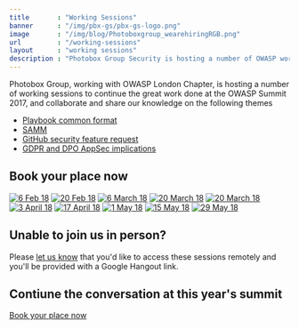 ```yaml
---
title       : "Working Sessions"
banner      : "/img/pbx-gs/pbx-gs-logo.png"
image       : "/img/blog/Photoboxgroup_wearehiringRGB.png"
url         : "/working-sessions"
layout      : "working sessions"
description : "Photobox Group Security is hosting a number of OWASP working sessions to discuss the hot topics in industy."
---
```


Photobox Group, working with OWASP London Chapter, is hosting a number of working sessions to continue the great work done at the OWASP Summit 2017, and collaborate and share our knowledge on the following themes

  - [Playbook common format](https://owaspsummit.org/Outcomes/Playbooks/Playbooks-Common-Format.html)
  - [SAMM](https://owaspsummit.org/Outcomes/OwaspSAMM/OWASP-SAMM.html)
  - [GitHub security feature request](https://owaspsummit.org/Outcomes/GitHub-Security-Feature-Request.html)
  - [GDPR and DPO AppSec implications](https://owaspsummit.org/Outcomes/CISO/GDPR-letter.html)
  
## Book your place now
[![6 Feb 18](/img/working-sessions/0602.png)](https://www.eventbrite.com/e/owasp-working-session-tickets-42150953637)
[![20 Feb 18](/img/working-sessions/2002.png)](https://www.eventbrite.com/e/owasp-working-session-tickets-42150963667)
[![6 March 18](/img/working-sessions/0603.png)](https://www.eventbrite.com/e/owasp-working-session-tickets-42421848892)
[![20 March 18](/img/working-sessions/2003.png)](https://www.eventbrite.com/e/owasp-working-session-tickets-42421937156)
[![20 March 18](/img/working-sessions/2003.png)](https://www.eventbrite.com/e/owasp-working-session-tickets-42421937156)
[![3 April 18](/img/working-sessions/0304.png)](https://www.eventbrite.com/e/owasp-working-session-tickets-42421966243)
[![17 April 18](/img/working-sessions/1704.png)](https://www.eventbrite.com/e/owasp-working-session-tickets-42422014387)
[![1 May 18](/img/working-sessions/0105.png)](https://www.eventbrite.com/e/owasp-working-session-tickets-42422060525)
[![15 May 18](/img/working-sessions/1505.png)](https://www.eventbrite.com/e/owasp-working-session-tickets-42422098639)
[![29 May 18](/img/working-sessions/2905.png)](https://www.eventbrite.com/e/owasp-working-session-tickets-42422146783)
    
  
## Unable to join us in person?

Please [let us know](mailto:project-cx@photobox.com) that you'd like to access these sessions remotely and you'll be provided with a Google Hangout link.

## Contiune the conversation at this year's summit

[Book your place now](https://www.eventbrite.be/register?orderid=edf75c84ff8211e7ba8f0a7c4741b16a&client_token=e4fafab0187745b19c53c8513cb94bd1&eid=39825671656)
